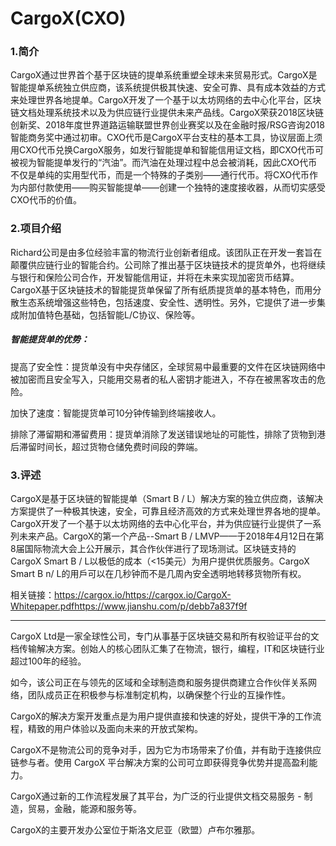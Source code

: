 # 

# CargoX(CXO)

### 1.简介

CargoX通过世界首个基于区块链的提单系统重塑全球未来贸易形式。CargoX是智能提单系统独立供应商，该系统提供极其快速、安全可靠、具有成本效益的方式来处理世界各地提单。CargoX开发了一个基于以太坊网络的去中心化平台，区块链文档处理系统技术以及为供应链行业提供未来产品线。CargoX荣获2018区块链创新奖、2018年度世界道路运输联盟世界创业赛奖以及在金融时报/RSG咨询2018智能商务奖中通过初审。CXO代币是CargoX平台支柱的基本工具，协议层面上须用CXO代币兑换CargoX服务，如发行智能提单和智能信用证文档，即CXO代币可被视为智能提单发行的“汽油”。而汽油在处理过程中总会被消耗，因此CXO代币不仅是单纯的实用型代币，而是一个特殊的子类别——通行代币。将CXO代币作为内部付款使用——购买智能提单——创建一个独特的速度接收器，从而切实感受CXO代币的价值。



### 2.项目介绍

Richard公司是由多位经验丰富的物流行业创新者组成。该团队正在开发一套旨在颠覆供应链行业的智能合约。公司除了推出基于区块链技术的提货单外，也将继续与银行和保险公司合作，开发智能信用证，并将在未来实现加密货币结算。CargoX基于区块链技术的智能提货单保留了所有纸质提货单的基本特色，而用分散生态系统增强这些特色，包括速度、安全性、透明性。另外，它提供了进一步集成附加值特色基础，包括智能L/C协议、保险等。

##### 智能提货单的优势：
提高了安全性：提货单没有中央存储区，全球贸易中最重要的文件在区块链网络中被加密而且安全写入，只能用交易者的私人密钥才能进入，不存在被黑客攻击的危险。

加快了速度：智能提货单可10分钟传输到终端接收人。

排除了滞留期和滞留费用：提货单消除了发送错误地址的可能性，排除了货物到港后滞留时间长，超过货物仓储免费时间段的弊端。

### 3.评述

CargoX是基于区块链的智能提单（Smart B / L）解决方案的独立供应商，该解决方案提供了一种极其快速，安全，可靠且经济高效的方式来处理世界各地的提单。CargoX开发了一个基于以太坊网络的去中心化平台，并为供应链行业提供了一系列未来产品。CargoX的第一个产品--Smart B / LMVP——于2018年4月12日在第8届国际物流大会上公开展示，其合作伙伴进行了现场测试。区块链支持的CargoX Smart B / L以极低的成本（<15美元）为用户提供优质服务。CargoX Smart B n/ L的用戶可以在几秒钟而不是几周內安全透明地转移货物所有权。

相关链接：https://cargox.io/https://cargox.io/CargoX-Whitepaper.pdfhttps://www.jianshu.com/p/debb7a837f9f

---

CargoX Ltd是一家全球性公司，专门从事基于区块链交易和所有权验证平台的文档传输解决方案。创始人的核心团队汇集了在物流，银行，编程，IT和区块链行业超过100年的经验。

如今，该公司正在与领先的区域和全球制造商和服务提供商建立合作伙伴关系网络，团队成员正在积极参与标准制定机构，以确保整个行业的互操作性。

CargoX的解决方案开发重点是为用户提供直接和快速的好处，提供干净的工作流程，精致的用户体验以及面向未来的开放式架构。

CargoX不是物流公司的竞争对手，因为它为市场带来了价值，并有助于连接供应链参与者。使用 CargoX 平台解决方案的公司可立即获得竞争优势并提高盈利能力。

CargoX通过新的工作流程发展了其平台，为广泛的行业提供文档交易服务 - 制造，贸易，金融，能源和服务等。

CargoX的主要开发办公室位于斯洛文尼亚（欧盟）卢布尔雅那。

